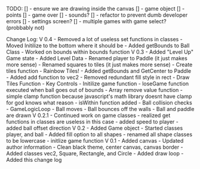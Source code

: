 TODO:
    [] - ensure we are drawing inside the canvas
    [] - game object
    [] - points
    [] - game over
    [] - sounds?
    [] - refactor to prevent dumb developer errors 
    [] - settings screen?
    [] - multiple games with game select? (probbably not)


Change Log:
    V 0.4
    - Removed a lot of useless set functions in classes
    - Moved Initilize to the bottom where it should be
    - Added getBounds to Ball Class
    - Worked on bounds within bounds function
    V 0.3
    - Added "Level Up" Game state
    - Added Level Data
    - Renamed player to Paddle (it just makes more sense)
    - Renamed squares to tiles (it just makes more sense)
    - Create tiles function
    - Rainbow Tiles!
    - Added getBounds and GetCenter to Paddle
    - Added add function to vec2
    - Removed redundant fill style in rect
    - Draw Tiles Function
    - Key Controls
    - Initilize game function
    - loseGame function executed when ball goes out of bounds
    - Array remove value function
    - simple clamp function because javascript's math library doesnt have clamp for god knows what reason
    - isWithin function added
    - Ball collision checks
    - GameLogicLoop
    - Ball moves
    - Ball bounces off the walls
    - Ball and paddle are drawn
    V 0.2.1
    - Continued work on game classes
    - realized get functions in classes are useless in this case
    - added speed to player
    - added ball offset direction
    V 0.2
    - Added Game object
    - Started classes player, and ball
    - Added fill option to all shapes
    - renamed all shape classes to be lowercase
    - initlize game function
    V 0.1
    - Added canvas
    - Updated author information
    - Clean black theme, center canvas, canvas border
    - Added classes vec2, Square, Rectangle, and Circle
    - Added draw loop
    - Added this change log